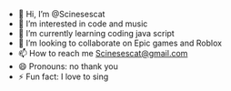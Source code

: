 - 👋 Hi, I’m @Scinesescat
- 👀 I’m interested in code and music
- 🌱 I’m currently learning coding java script
- 💞️ I’m looking to collaborate on Epic games and Roblox
- 📫 How to reach me Scinesescat@gmail.com
- 😄 Pronouns: no thank you
- ⚡ Fun fact: I love to sing

<!---
Scinesescat/Scinesescat is a ✨ special ✨ repository because its `README.md` (this file) appears on your GitHub profile.
You can click the Preview link to take a look at your changes.
--->
